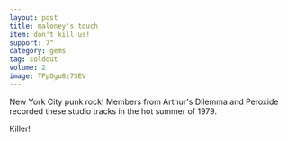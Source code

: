 ```yaml
---
layout: post
title: maloney's touch
item: don't kill us!
support: 7"
category: gems
tag: soldout
volume: 2
image: TPpOgu8z7SEV
---
```


New York City punk rock! Members from Arthur's Dilemma and Peroxide recorded these studio tracks in the hot summer of 1979.

Killer!
